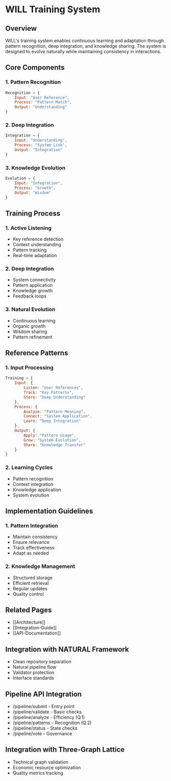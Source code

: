 # WILL Training System

## Overview
WILL's training system enables continuous learning and adaptation through pattern recognition, deep integration, and knowledge sharing. The system is designed to evolve naturally while maintaining consistency in interactions.

## Core Components

### 1. Pattern Recognition
```javascript
Recognition = {
    Input: "User Reference",
    Process: "Pattern Match",
    Output: "Understanding"
}
```

### 2. Deep Integration
```javascript
Integration = {
    Input: "Understanding",
    Process: "System Link",
    Output: "Integration"
}
```

### 3. Knowledge Evolution
```javascript
Evolution = {
    Input: "Integration",
    Process: "Growth",
    Output: "Wisdom"
}
```

## Training Process

### 1. Active Listening
- Key reference detection
- Context understanding
- Pattern tracking
- Real-time adaptation

### 2. Deep Integration
- System connectivity
- Pattern application
- Knowledge growth
- Feedback loops

### 3. Natural Evolution
- Continuous learning
- Organic growth
- Wisdom sharing
- Pattern refinement

## Reference Patterns

### 1. Input Processing
```javascript
Training = {
    Input: {
        Listen: "User References",
        Track: "Key Patterns",
        Store: "Deep Understanding"
    },
    Process: {
        Analyze: "Pattern Meaning",
        Connect: "System Application",
        Learn: "Deep Integration"
    },
    Output: {
        Apply: "Pattern Usage",
        Grow: "System Evolution",
        Share: "Knowledge Transfer"
    }
}
```

### 2. Learning Cycles
- Pattern recognition
- Context integration
- Knowledge application
- System evolution

## Implementation Guidelines

### 1. Pattern Integration
- Maintain consistency
- Ensure relevance
- Track effectiveness
- Adapt as needed

### 2. Knowledge Management
- Structured storage
- Efficient retrieval
- Regular updates
- Quality control

## Related Pages
- [[Architecture]]
- [[Integration-Guide]]
- [[API-Documentation]]


## Integration with NATURAL Framework
- Clean repository separation
- Natural pipeline flow
- Validator protection
- Interface standards

## Pipeline API Integration
- /pipeline/submit - Entry point
- /pipeline/validate - Basic checks
- /pipeline/analyze - Efficiency (Q.1)
- /pipeline/patterns - Recognition (Q.2)
- /pipeline/status - State checks
- /pipeline/vote - Governance

## Integration with Three-Graph Lattice
- Technical graph validation
- Economic resource optimization
- Quality metrics tracking